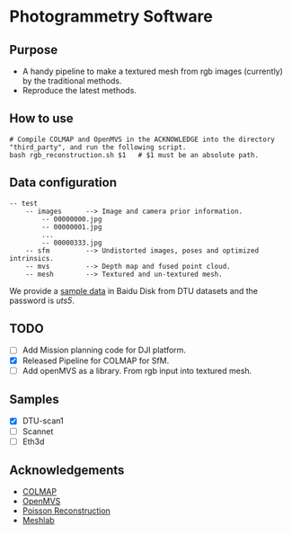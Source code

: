 # Photogrammetry Software
## Purpose
- A handy pipeline to make a textured mesh from rgb images (currently) by the traditional methods.
- Reproduce the latest methods.

## How to use
```shell
# Compile COLMAP and OpenMVS in the ACKNOWLEDGE into the directory "third_party", and run the following script.
bash rgb_reconstruction.sh $1   # $1 must be an absolute path.
```

## Data configuration
```
-- test
    -- images      --> Image and camera prior information.
        -- 00000000.jpg
        -- 00000001.jpg
        ...
        -- 00000333.jpg
    -- sfm         --> Undistorted images, poses and optimized intrinsics.
    -- mvs         --> Depth map and fused point cloud.
    -- mesh        --> Textured and un-textured mesh.
```
We provide a [sample data](https://pan.baidu.com/s/1Ekx5msUdmoQynWi4C12Fdw) in Baidu Disk from DTU datasets and the password is *uts5*.

## TODO
- [ ] Add Mission planning code for DJI platform.
- [X] Released Pipeline for COLMAP for SfM.
- [ ] Add openMVS as a library. From rgb input into textured mesh.

## Samples
- [X] DTU-scan1
- [ ] Scannet
- [ ] Eth3d

## Acknowledgements
- [COLMAP](https://github.com/colmap/colmap)
- [OpenMVS](https://github.com/cdcseacave/openMVS)
- [Poisson Reconstruction](https://www.cs.jhu.edu/~misha/Code/PoissonRecon/Version13.8/)
- [Meshlab](https://github.com/cnr-isti-vclab/meshlab)